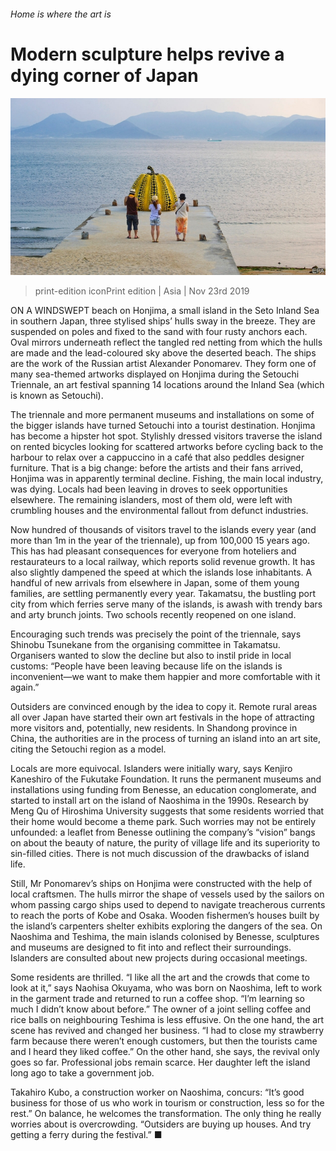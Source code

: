 ###### Home is where the art is

# Modern sculpture helps revive a dying corner of Japan 

![image](images/20191123_asp003.jpg) 

> print-edition iconPrint edition | Asia | Nov 23rd 2019 

ON A WINDSWEPT beach on Honjima, a small island in the Seto Inland Sea in southern Japan, three stylised ships’ hulls sway in the breeze. They are suspended on poles and fixed to the sand with four rusty anchors each. Oval mirrors underneath reflect the tangled red netting from which the hulls are made and the lead-coloured sky above the deserted beach. The ships are the work of the Russian artist Alexander Ponomarev. They form one of many sea-themed artworks displayed on Honjima during the Setouchi Triennale, an art festival spanning 14 locations around the Inland Sea (which is known as Setouchi). 

The triennale and more permanent museums and installations on some of the bigger islands have turned Setouchi into a tourist destination. Honjima has become a hipster hot spot. Stylishly dressed visitors traverse the island on rented bicycles looking for scattered artworks before cycling back to the harbour to relax over a cappuccino in a café that also peddles designer furniture. That is a big change: before the artists and their fans arrived, Honjima was in apparently terminal decline. Fishing, the main local industry, was dying. Locals had been leaving in droves to seek opportunities elsewhere. The remaining islanders, most of them old, were left with crumbling houses and the environmental fallout from defunct industries. 

Now hundred of thousands of visitors travel to the islands every year (and more than 1m in the year of the triennale), up from 100,000 15 years ago. This has had pleasant consequences for everyone from hoteliers and restaurateurs to a local railway, which reports solid revenue growth. It has also slightly dampened the speed at which the islands lose inhabitants. A handful of new arrivals from elsewhere in Japan, some of them young families, are settling permanently every year. Takamatsu, the bustling port city from which ferries serve many of the islands, is awash with trendy bars and arty brunch joints. Two schools recently reopened on one island. 

Encouraging such trends was precisely the point of the triennale, says Shinobu Tsunekane from the organising committee in Takamatsu. Organisers wanted to slow the decline but also to instil pride in local customs: “People have been leaving because life on the islands is inconvenient—we want to make them happier and more comfortable with it again.” 

Outsiders are convinced enough by the idea to copy it. Remote rural areas all over Japan have started their own art festivals in the hope of attracting more visitors and, potentially, new residents. In Shandong province in China, the authorities are in the process of turning an island into an art site, citing the Setouchi region as a model. 

Locals are more equivocal. Islanders were initially wary, says Kenjiro Kaneshiro of the Fukutake Foundation. It runs the permanent museums and installations using funding from Benesse, an education conglomerate, and started to install art on the island of Naoshima in the 1990s. Research by Meng Qu of Hiroshima University suggests that some residents worried that their home would become a theme park. Such worries may not be entirely unfounded: a leaflet from Benesse outlining the company’s “vision” bangs on about the beauty of nature, the purity of village life and its superiority to sin-filled cities. There is not much discussion of the drawbacks of island life. 

Still, Mr Ponomarev’s ships on Honjima were constructed with the help of local craftsmen. The hulls mirror the shape of vessels used by the sailors on whom passing cargo ships used to depend to navigate treacherous currents to reach the ports of Kobe and Osaka. Wooden fishermen’s houses built by the island’s carpenters shelter exhibits exploring the dangers of the sea. On Naoshima and Teshima, the main islands colonised by Benesse, sculptures and museums are designed to fit into and reflect their surroundings. Islanders are consulted about new projects during occasional meetings. 

Some residents are thrilled. “I like all the art and the crowds that come to look at it,” says Naohisa Okuyama, who was born on Naoshima, left to work in the garment trade and returned to run a coffee shop. “I’m learning so much I didn’t know about before.” The owner of a joint selling coffee and rice balls on neighbouring Teshima is less effusive. On the one hand, the art scene has revived and changed her business. “I had to close my strawberry farm because there weren’t enough customers, but then the tourists came and I heard they liked coffee.” On the other hand, she says, the revival only goes so far. Professional jobs remain scarce. Her daughter left the island long ago to take a government job. 

Takahiro Kubo, a construction worker on Naoshima, concurs: “It’s good business for those of us who work in tourism or construction, less so for the rest.” On balance, he welcomes the transformation. The only thing he really worries about is overcrowding. “Outsiders are buying up houses. And try getting a ferry during the festival.” ■ 

